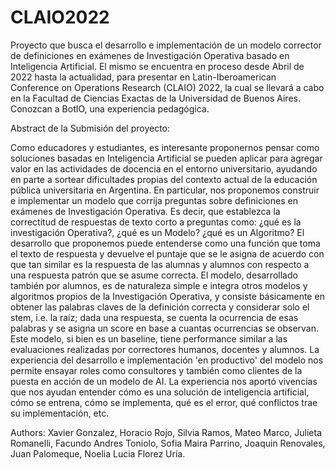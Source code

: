 # CLAIO2022

Proyecto que busca el desarrollo e implementación de un modelo corrector de definiciones en exámenes de Investigación Operativa basado en Inteligencia Artificial. El mismo se encuentra en proceso desde Abril de 2022 hasta la actualidad, para presentar en Latin-Iberoamerican Conference on Operations Research (CLAIO) 2022, la cual se llevará a cabo en la Facultad de Ciencias Exactas de la Universidad de Buenos Aires.  Conozcan a BotIO, una experiencia pedagógica.


Abstract de la Submisión del proyecto:

Como educadores y estudiantes, es interesante proponernos pensar como soluciones basadas en Inteligencia Artificial se pueden aplicar para agregar valor en las actividades de docencia en el entorno universitario, ayudando en parte a sortear dificultades propias del contexto actual de la educación pública universitaria en Argentina. En particular, nos proponemos construir e implementar un modelo que corrija preguntas sobre definiciones en exámenes de Investigación Operativa. Es decir, que establezca la correctitud de respuestas de texto corto a preguntas como: ¿qué es la investigación Operativa?, ¿qué es un Modelo? ¿qué es un Algoritmo? El desarrollo que proponemos puede entenderse como una función que toma el texto de respuesta y devuelve el puntaje que se le asigna de acuerdo con que tan similar es la respuesta de las alumnas y alumnos con respecto a una respuesta patrón que se asume correcta. El modelo, desarrollado también por alumnos, es de naturaleza simple e integra otros modelos y algoritmos propios de la Investigación Operativa, y consiste básicamente en obtener las palabras claves de la definición correcta y considerar solo el stem, i.e. la raíz; dada una respuesta, se cuenta la ocurrencia de esas palabras y se asigna un score en base a cuantas ocurrencias se observan. Este modelo, si bien es un baseline, tiene performance similar a las evaluaciones realizadas por correctores humanos, docentes y alumnos. La experiencia del desarrollo e implementación 'en productivo' del modelo nos permite ensayar roles como consultores y también como clientes de la puesta en acción de un modelo de AI. La experiencia nos aportó vivencias que nos ayudan entender cómo es una solución de inteligencia artificial, cómo se entrena, cómo se implementa, qué es el error, qué conflictos trae su implementación, etc.

Authors: Xavier Gonzalez, Horacio Rojo, Silvia Ramos, Mateo Marco, Julieta Romanelli, Facundo Andres Toniolo, Sofia Maira Parrino, Joaquin Renovales, Juan Palomeque, Noelia Lucia Florez Uría.
